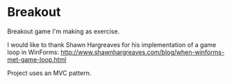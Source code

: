 # Breakout
Breakout game I'm making as exercise.

I would like to thank Shawn Hargreaves for his implementation of a game loop in WinForms: 
http://www.shawnhargreaves.com/blog/when-winforms-met-game-loop.html

Project uses an MVC pattern.
